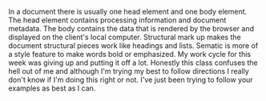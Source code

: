 In a document there is usually one head element and one body element. The head element contains processing information and document metadata. The body contains the data that is rendered by the browser and displayed on the client's local computer.
Structural mark up makes the document structural pieces work like headings and lists. Sematic is more of a style feature to make words bold or emphasized.
My work cycle for this week was giving up and putting it off a lot. Honestly this class confuses the hell out of me and although I'm trying my best to follow directions I really don't know if I'm doing this right or not. I've just been trying to follow your examples as best as I can. 
